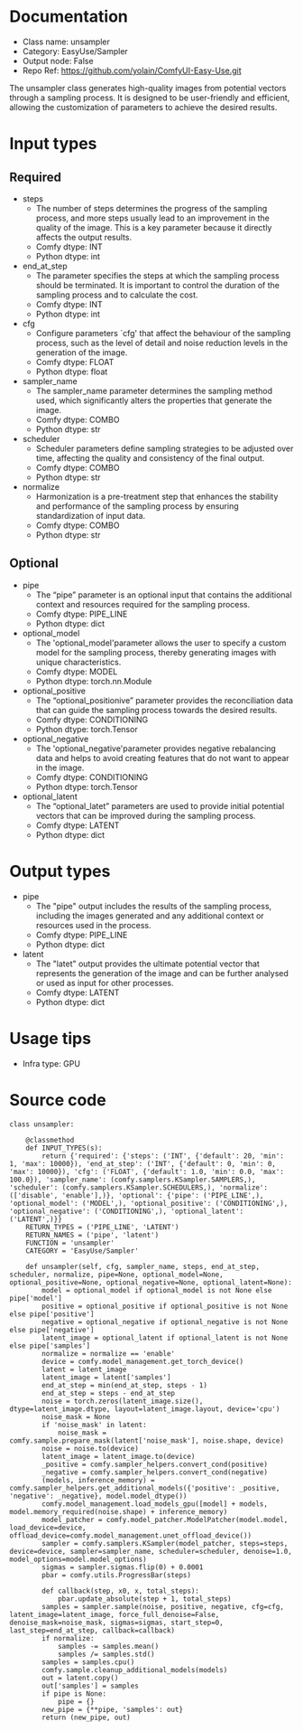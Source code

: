# Documentation
- Class name: unsampler
- Category: EasyUse/Sampler
- Output node: False
- Repo Ref: https://github.com/yolain/ComfyUI-Easy-Use.git

The unsampler class generates high-quality images from potential vectors through a sampling process. It is designed to be user-friendly and efficient, allowing the customization of parameters to achieve the desired results.

# Input types
## Required
- steps
    - The number of steps determines the progress of the sampling process, and more steps usually lead to an improvement in the quality of the image. This is a key parameter because it directly affects the output results.
    - Comfy dtype: INT
    - Python dtype: int
- end_at_step
    - The parameter specifies the steps at which the sampling process should be terminated. It is important to control the duration of the sampling process and to calculate the cost.
    - Comfy dtype: INT
    - Python dtype: int
- cfg
    - Configure parameters `cfg' that affect the behaviour of the sampling process, such as the level of detail and noise reduction levels in the generation of the image.
    - Comfy dtype: FLOAT
    - Python dtype: float
- sampler_name
    - The sampler_name parameter determines the sampling method used, which significantly alters the properties that generate the image.
    - Comfy dtype: COMBO
    - Python dtype: str
- scheduler
    - Scheduler parameters define sampling strategies to be adjusted over time, affecting the quality and consistency of the final output.
    - Comfy dtype: COMBO
    - Python dtype: str
- normalize
    - Harmonization is a pre-treatment step that enhances the stability and performance of the sampling process by ensuring standardization of input data.
    - Comfy dtype: COMBO
    - Python dtype: str
## Optional
- pipe
    - The “pipe” parameter is an optional input that contains the additional context and resources required for the sampling process.
    - Comfy dtype: PIPE_LINE
    - Python dtype: dict
- optional_model
    - The 'optional_model'parameter allows the user to specify a custom model for the sampling process, thereby generating images with unique characteristics.
    - Comfy dtype: MODEL
    - Python dtype: torch.nn.Module
- optional_positive
    - The “optional_positionive” parameter provides the reconciliation data that can guide the sampling process towards the desired results.
    - Comfy dtype: CONDITIONING
    - Python dtype: torch.Tensor
- optional_negative
    - The 'optional_negative'parameter provides negative rebalancing data and helps to avoid creating features that do not want to appear in the image.
    - Comfy dtype: CONDITIONING
    - Python dtype: torch.Tensor
- optional_latent
    - The “optional_latet” parameters are used to provide initial potential vectors that can be improved during the sampling process.
    - Comfy dtype: LATENT
    - Python dtype: dict

# Output types
- pipe
    - The "pipe" output includes the results of the sampling process, including the images generated and any additional context or resources used in the process.
    - Comfy dtype: PIPE_LINE
    - Python dtype: dict
- latent
    - The "latet" output provides the ultimate potential vector that represents the generation of the image and can be further analysed or used as input for other processes.
    - Comfy dtype: LATENT
    - Python dtype: dict

# Usage tips
- Infra type: GPU

# Source code
```
class unsampler:

    @classmethod
    def INPUT_TYPES(s):
        return {'required': {'steps': ('INT', {'default': 20, 'min': 1, 'max': 10000}), 'end_at_step': ('INT', {'default': 0, 'min': 0, 'max': 10000}), 'cfg': ('FLOAT', {'default': 1.0, 'min': 0.0, 'max': 100.0}), 'sampler_name': (comfy.samplers.KSampler.SAMPLERS,), 'scheduler': (comfy.samplers.KSampler.SCHEDULERS,), 'normalize': (['disable', 'enable'],)}, 'optional': {'pipe': ('PIPE_LINE',), 'optional_model': ('MODEL',), 'optional_positive': ('CONDITIONING',), 'optional_negative': ('CONDITIONING',), 'optional_latent': ('LATENT',)}}
    RETURN_TYPES = ('PIPE_LINE', 'LATENT')
    RETURN_NAMES = ('pipe', 'latent')
    FUNCTION = 'unsampler'
    CATEGORY = 'EasyUse/Sampler'

    def unsampler(self, cfg, sampler_name, steps, end_at_step, scheduler, normalize, pipe=None, optional_model=None, optional_positive=None, optional_negative=None, optional_latent=None):
        model = optional_model if optional_model is not None else pipe['model']
        positive = optional_positive if optional_positive is not None else pipe['positive']
        negative = optional_negative if optional_negative is not None else pipe['negative']
        latent_image = optional_latent if optional_latent is not None else pipe['samples']
        normalize = normalize == 'enable'
        device = comfy.model_management.get_torch_device()
        latent = latent_image
        latent_image = latent['samples']
        end_at_step = min(end_at_step, steps - 1)
        end_at_step = steps - end_at_step
        noise = torch.zeros(latent_image.size(), dtype=latent_image.dtype, layout=latent_image.layout, device='cpu')
        noise_mask = None
        if 'noise_mask' in latent:
            noise_mask = comfy.sample.prepare_mask(latent['noise_mask'], noise.shape, device)
        noise = noise.to(device)
        latent_image = latent_image.to(device)
        _positive = comfy.sampler_helpers.convert_cond(positive)
        _negative = comfy.sampler_helpers.convert_cond(negative)
        (models, inference_memory) = comfy.sampler_helpers.get_additional_models({'positive': _positive, 'negative': _negative}, model.model_dtype())
        comfy.model_management.load_models_gpu([model] + models, model.memory_required(noise.shape) + inference_memory)
        model_patcher = comfy.model_patcher.ModelPatcher(model.model, load_device=device, offload_device=comfy.model_management.unet_offload_device())
        sampler = comfy.samplers.KSampler(model_patcher, steps=steps, device=device, sampler=sampler_name, scheduler=scheduler, denoise=1.0, model_options=model.model_options)
        sigmas = sampler.sigmas.flip(0) + 0.0001
        pbar = comfy.utils.ProgressBar(steps)

        def callback(step, x0, x, total_steps):
            pbar.update_absolute(step + 1, total_steps)
        samples = sampler.sample(noise, positive, negative, cfg=cfg, latent_image=latent_image, force_full_denoise=False, denoise_mask=noise_mask, sigmas=sigmas, start_step=0, last_step=end_at_step, callback=callback)
        if normalize:
            samples -= samples.mean()
            samples /= samples.std()
        samples = samples.cpu()
        comfy.sample.cleanup_additional_models(models)
        out = latent.copy()
        out['samples'] = samples
        if pipe is None:
            pipe = {}
        new_pipe = {**pipe, 'samples': out}
        return (new_pipe, out)
```